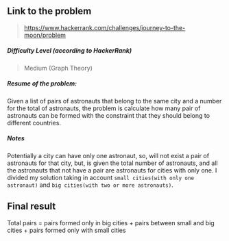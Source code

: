 ## Link to the problem
 
 > https://www.hackerrank.com/challenges/journey-to-the-moon/problem
 
##### Difficulty Level (according to HackerRank)
 
 > Medium (Graph Theory)
 
##### Resume of the problem:
 
 Given a list of pairs of astronauts that belong to the same city and a number for the
 total of astronauts, the problem is calculate how many pair of  astronauts can be 
 formed with the constraint that they should belong to different countries.
 
##### Notes
 
 Potentially a city can have only one astronaut, so, will not exist a pair of astronauts
 for that city, but, is given the total number of astronauts, and all the astronauts that
 not have a pair are astronauts for cities with only one. I divided my solution taking in 
 account `small cities(with only one astronaut)` and `big cities(with two or more astronauts)`.
   

## Final result

 Total pairs = pairs formed only in big cities 
                + pairs between small and big cities 
                + pairs formed only with small cities


